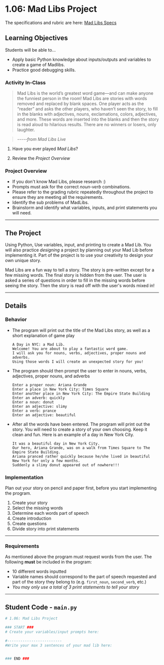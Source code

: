 # 1.06: Mad Libs Project

The specifications and rubric are here: [Mad Libs Specs](u1l06-specs.md)

## Learning Objectives
Students will be able to...
* Apply basic Python knowledge about inputs/outputs and variables to create a game of Madlibs.
* Practice good debugging skills.

### Activity In-Class
> Mad Libs is the world’s greatest word game—and can make anyone the funniest person in the room!  Mad Libs are stories with words removed and replaced by blank spaces.  One player acts as the “reader” and asks the other players, who haven’t seen the story, to fill in the blanks with adjectives, nouns, exclamations, colors, adjectives, and more. These words are inserted into the blanks and then the story is read aloud to hilarious results.  There are no winners or losers, only laughter.

> *-----from Mad Libs Live*

1. Have you ever played *Mad Libs*?

2. Review the *Project Overview*

### Project Overview
* If you don't know Mad Libs, please research :)
* Prompts must ask for the correct *noun-verb* combinations.
* Please refer to the grading rubric repeatedly throughout the project to ensure they are meeting all the requirements.
* Identify the sub problems of MadLibs.
* Brainstorm and identify what variables, inputs, and print statements you will need.

---
## The Project

Using Python, Use variables, input, and printing to create a Mad Lib. You will also practice *designing* a project by planning out your Mad Lib before implementing it.  Part of the project is to use your creativity to design your own unique story.

Mad Libs are a fun way to tell a story. The story is pre-written except for a few missing words.  The final story is hidden from the user.  The user is asked a series of questions in order to fill in the missing words before seeing the story. Then the story is read off with the user's words mixed in!

---
## Details

### Behavior

* The program will print out the title of the Mad Libs story, as well as a short explanation of game play

    ```
    A Day in NYC: a Mad Lib.
    Welcome! You are about to play a fantastic word game.
    I will ask you for nouns, verbs, adjectives, proper nouns and adverbs.
    Using those words I will create an unexpected story for you!
    ```

* The program should then prompt the user to enter in nouns, verbs, adjectives, proper nouns, and adverbs

    ```
    Enter a proper noun: Ariana Grande
    Enter a place in New York City: Times Square
    Enter another place in New York City: The Empire State Building
    Enter an adverb: quickly
    Enter a noun: donut
    Enter an adjective: slimy
    Enter a verb: prance
    Enter an adjective: beautiful
    ```

* After all the words have been entered. The program will print out the story.  You will need to create a story of your own choosing.  Keep it clean and fun.  Here is an example of a day in New York City.

    ```
  It was a beautiful day in New York City. Our hero, Ariana Grande, was on a walk from Times Square to The Empire State Building. Ariana pranced rather quickly because he/she lived in beautiful New York for only a few months. Suddenly a slimy donut appeared out of nowhere!!!
	```

### Implementation

Plan out your story on pencil and paper first, before you start implementing the program.

1. Create your story
2. Select the missing words
3. Determine each words part of speech
4. Create introduction
5. Create questions
6. Divide story into print statements
---
### Requirements
As mentioned above the program must request words from the user. The following **must** be included in the program:

* 10 different words inputted
* Variable names should correspond to the part of speech requested and part of the story they belong to (e.g. `first_noun`, `second_verb`, etc.)
* _You may only use a total of 3 print statements to tell your story_
---

## Student Code - `main.py`

```python
# 1.06: Mad Libs Project

### START ###
# Create your variables/input prompts here:

#-------------------------
#Write your max 3 sentences of your mad lib here:


### END ###
```